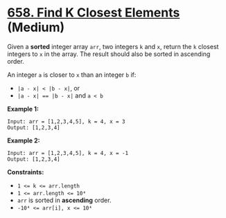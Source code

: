 # [658. Find K Closest Elements][link] (Medium)

[link]: https://leetcode.com/problems/find-k-closest-elements/

Given a **sorted** integer array `arr`, two integers `k` and `x`, return the `k` closest integers to
`x` in the array. The result should also be sorted in ascending order.

An integer `a` is closer to `x` than an integer `b` if:

- `|a - x| < |b - x|`, or
- `|a - x| == |b - x|` and `a < b`

**Example 1:**

```
Input: arr = [1,2,3,4,5], k = 4, x = 3
Output: [1,2,3,4]
```

**Example 2:**

```
Input: arr = [1,2,3,4,5], k = 4, x = -1
Output: [1,2,3,4]
```

**Constraints:**

- `1 <= k <= arr.length`
- `1 <= arr.length <= 10⁴`
- `arr` is sorted in **ascending** order.
- `-10⁴ <= arr[i], x <= 10⁴`
